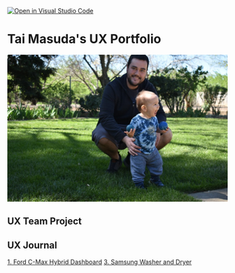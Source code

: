 [![Open in Visual Studio Code](https://classroom.github.com/assets/open-in-vscode-f059dc9a6f8d3a56e377f745f24479a46679e63a5d9fe6f495e02850cd0d8118.svg)](https://classroom.github.com/online_ide?assignment_repo_id=6804340&assignment_repo_type=AssignmentRepo)
# Tai Masuda's UX Portfolio

![Tai Masuda](assets/finn_and_me.JPG)

## UX Team Project


## UX Journal

[1. Ford C-Max Hybrid Dashboard](j01/)
[3. Samsung Washer and Dryer](j03/)

